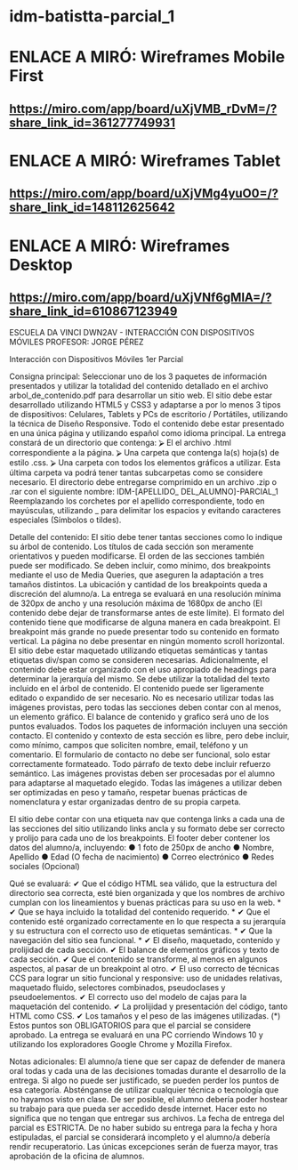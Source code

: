 # idm-batistta-parcial_1

# ENLACE A MIRÓ: Wireframes Mobile First
## https://miro.com/app/board/uXjVMB_rDvM=/?share_link_id=361277749931


# ENLACE A MIRÓ: Wireframes Tablet
## https://miro.com/app/board/uXjVMg4yuO0=/?share_link_id=148112625642


# ENLACE A MIRÓ: Wireframes Desktop
## https://miro.com/app/board/uXjVNf6gMlA=/?share_link_id=610867123949



ESCUELA DA VINCI
DWN2AV - INTERACCIÓN CON DISPOSITIVOS MÓVILES
PROFESOR: JORGE PÉREZ

Interacción con Dispositivos Móviles
1er Parcial

Consigna principal:
Seleccionar uno de los 3 paquetes de información presentados y utilizar la totalidad del contenido detallado en el archivo arbol_de_contenido.pdf para desarrollar un sitio web.
El sitio debe estar desarrollado utilizando HTML5 y CSS3 y adaptarse a por lo menos 3 tipos de dispositivos: Celulares, Tablets y PCs de escritorio / Portátiles, utilizando la técnica de Diseño Responsive.
Todo el contenido debe estar presentado en una única página y utilizando español como idioma principal.
La entrega constará de un directorio que contenga:
⮚ El el archivo .html correspondiente a la página.
⮚ Una carpeta que contenga la(s) hoja(s) de estilo .css.
⮚ Una carpeta con todos los elementos gráficos a utilizar. Esta última carpeta va podrá tener tantas subcarpetas como se considere necesario.
El directorio debe entregarse comprimido en un archivo .zip o .rar con el siguiente nombre:
IDM-[APELLIDO_ DEL_ALUMNO]-PARCIAL_1
Reemplazando los corchetes por el apellido correspondiente, todo en mayúsculas, utilizando _ para delimitar los espacios y evitando caracteres especiales (Símbolos o tildes).


Detalle del contenido:
El sitio debe tener tantas secciones como lo indique su árbol de contenido. Los títulos de cada sección son meramente orientativos y pueden modificarse. El orden de las secciones también puede ser modificado.
Se deben incluir, como mínimo, dos breakpoints mediante el uso de Media Queries, que aseguren la adaptación a tres tamaños distintos. La ubicación y cantidad de los breakpoints queda a discreción del alumno/a. La entrega se evaluará en una resolución mínima de 320px de ancho y una resolución máxima de 1680px de ancho (El contenido debe dejar de transformarse antes de este límite).
El formato del contenido tiene que modificarse de alguna manera en cada breakpoint. El breakpoint más grande no puede presentar todo su contenido en formato vertical.
La página no debe presentar en ningún momento scroll horizontal.
El sitio debe estar maquetado utilizando etiquetas semánticas y tantas etiquetas div/span como se consideren necesarias. Adicionalmente, el contenido debe estar organizado con el uso apropiado de headings para determinar la jerarquía del mismo.
Se debe utilizar la totalidad del texto incluido en el árbol de contenido. El contenido puede ser ligeramente editado o expandido de ser necesario.
No es necesario utilizar todas las imágenes provistas, pero todas las secciones deben contar con al menos, un elemento gráfico. El balance de contenido y grafico será uno de los puntos evaluados.
Todos los paquetes de información incluyen una sección contacto. El contenido y contexto de esta sección es libre, pero debe incluir, como mínimo, campos que soliciten nombre, email, teléfono y un comentario. El formulario de contacto no debe ser funcional, solo estar correctamente formateado.
Todo párrafo de texto debe incluir refuerzo semántico.
Las imágenes provistas deben ser procesadas por el alumno para adaptarse al maquetado elegido. Todas las imágenes a utilizar deben ser optimizadas en peso y tamaño, respetar buenas prácticas de nomenclatura y estar organizadas dentro de su propia carpeta.

El sitio debe contar con una etiqueta nav que contenga links a cada una de las secciones del sitio utilizando links ancla y su formato debe ser correcto y prolijo para cada uno de los breakpoints.
El footer deber contener los datos del alumno/a, incluyendo:
● 1 foto de 250px de ancho
● Nombre, Apellido
● Edad (O fecha de nacimiento)
● Correo electrónico
● Redes sociales (Opcional)


Qué se evaluará:
✔ Que el código HTML sea válido, que la estructura del directorio sea correcta, esté bien organizada y que los nombres de archivo cumplan con los lineamientos y buenas prácticas para su uso en la web. *
✔ Que se haya incluido la totalidad del contenido requerido. *
✔ Que el contenido esté organizado correctamente en lo que respecta a su jerarquía y su estructura con el correcto uso de etiquetas semánticas. *
✔ Que la navegación del sitio sea funcional. *
✔ El diseño, maquetado, contenido y prolijidad de cada sección.
✔ El balance de elementos gráficos y texto de cada sección.
✔ Que el contenido se transforme, al menos en algunos aspectos, al pasar de un breakpoint al otro.
✔ El uso correcto de técnicas CCS para lograr un sitio funcional y responsive: uso de unidades relativas, maquetado fluido, selectores combinados, pseudoclases y pseudoelementos.
✔ El correcto uso del modelo de cajas para la maquetación del contenido.
✔ La prolijidad y presentación del código, tanto HTML como CSS.
✔ Los tamaños y el peso de las imágenes utilizadas.
(*) Estos puntos son OBLIGATORIOS para que el parcial se considere aprobado.
La entrega se evaluará en una PC corriendo Windows 10 y utilizando los exploradores Google Chrome y Mozilla Firefox.


Notas adicionales:
El alumno/a tiene que ser capaz de defender de manera oral todas y cada una de las decisiones tomadas durante el desarrollo de la entrega. Si algo no puede ser justificado, se pueden perder los puntos de esa categoría. Absténganse de utilizar cualquier técnica o tecnología que no hayamos visto en clase.
De ser posible, el alumno debería poder hostear su trabajo para que pueda ser accedido desde internet. Hacer esto no significa que no tengan que entregar sus archivos.
La fecha de entrega del parcial es ESTRICTA. De no haber subido su entrega para la fecha y hora estipuladas, el parcial se considerará incompleto y el alumno/a debería rendir recuperatorio. Las únicas excepciones serán de fuerza mayor, tras aprobación de la oficina de alumnos.

